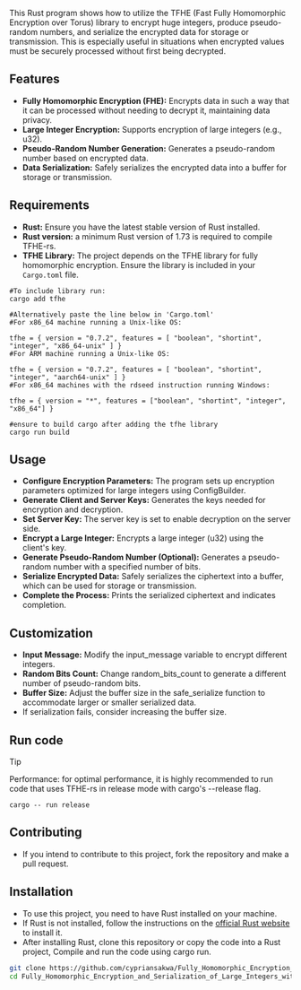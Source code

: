 This Rust program shows how to utilize the TFHE (Fast Fully Homomorphic Encryption over Torus) library to encrypt huge integers, produce pseudo-random numbers, and serialize the encrypted data for storage or transmission.  This is especially useful in situations when encrypted values must be securely processed without first being decrypted.
## Features
- **Fully Homomorphic Encryption (FHE):** Encrypts data in such a way that it can be processed without needing to decrypt it, maintaining data privacy.
- **Large Integer Encryption:** Supports encryption of large integers (e.g., u32).
- **Pseudo-Random Number Generation:** Generates a pseudo-random number based on encrypted data.
- **Data Serialization:** Safely serializes the encrypted data into a buffer for storage or transmission.



## Requirements
- **Rust:** Ensure you have the latest stable version of Rust installed.
- **Rust version:** a minimum Rust version of $1.73$ is required to compile TFHE-rs.
- **TFHE Library:** The project depends on the TFHE library for fully homomorphic encryption. Ensure the library is included in your `Cargo.toml` file. 

``` 
#To include library run:
cargo add tfhe

#Alternatively paste the line below in 'Cargo.toml' 
#For x86_64 machine running a Unix-like OS:

tfhe = { version = "0.7.2", features = [ "boolean", "shortint", "integer", "x86_64-unix" ] }
#For ARM machine running a Unix-like OS:

tfhe = { version = "0.7.2", features = [ "boolean", "shortint", "integer", "aarch64-unix" ] }
#For x86_64 machines with the rdseed instruction running Windows:

tfhe = { version = "*", features = ["boolean", "shortint", "integer", "x86_64"] }

#ensure to build cargo after adding the tfhe library
cargo run build
```
## Usage 
- **Configure Encryption Parameters:** The program sets up encryption parameters optimized for large integers using ConfigBuilder.
- **Generate Client and Server Keys:** Generates the keys needed for encryption and decryption.
- **Set Server Key:** The server key is set to enable decryption on the server side.
- **Encrypt a Large Integer:** Encrypts a large integer (u32) using the client's key.
- **Generate Pseudo-Random Number (Optional):** Generates a pseudo-random number with a specified number of bits.
- **Serialize Encrypted Data:** Safely serializes the ciphertext into a buffer, which can be used for storage or transmission.
- **Complete the Process:** Prints the serialized ciphertext and indicates completion.
## Customization
- **Input Message:** Modify the input_message variable to encrypt different integers.
- **Random Bits Count:** Change random_bits_count to generate a different number of pseudo-random bits.
- **Buffer Size:** Adjust the buffer size in the safe_serialize function to accommodate larger or smaller serialized data.
- If serialization fails, consider increasing the buffer size.
## Run code
>[!TIP]
> Performance: for optimal performance, it is highly recommended to run code that uses TFHE-rs in release mode with cargo's --release flag.
>```
>cargo -- run release
>```
 ## Contributing
  - If you intend to contribute to this project, fork the repository and make a pull request.

  ## Installation

- To use this project, you need to have Rust installed on your machine.
- If Rust is not installed, follow the instructions on the [official Rust website](https://www.rust-lang.org/tools/install) to install it.
- After installing Rust, clone this repository or copy the code into a Rust project, Compile and run the code using cargo run.

```bash
git clone https://github.com/cypriansakwa/Fully_Homomorphic_Encryption_and_Serialization_of_Large_Integers_with_TFHE.git
cd Fully_Homomorphic_Encryption_and_Serialization_of_Large_Integers_with_TFHE
